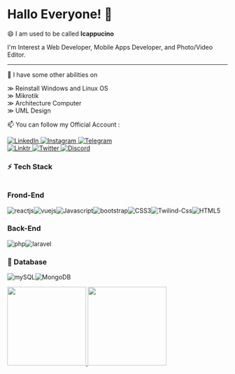 # Hallo Everyone! 👋

😄 I am used to be called **Icappucino**

I'm Interest a Web Developer, Mobile Apps Developer, and Photo/Video Editor.

---

🌱 I have some other abilities on 

&#8811; Reinstall Windows and Linux OS </br>
&#8811; Mikrotik </br>
&#8811; Architecture Computer </br>
&#8811; UML Design </br>

📫 You can follow my Official Account :

  <a href="https://www.linkedin.com/in/afjani23" target="_blank">
    <img alt="LinkedIn" src="https://img.shields.io/badge/linkedin-%230077B5.svg?&style=for-the-badge&logo=linkedin&logoColor=white" />
  </a> 
  <a href="https://instagram.com/icappucino_" target="_blank">
    <img alt="Instagram" src="https://img.shields.io/badge/instagram-%23E4405F.svg?&style=for-the-badge&logo=instagram&logoColor=white" />
  </a>
    <a href="https://t.me/Icappucino7" target="_blank">
    <img alt="Telegram" src="https://img.shields.io/badge/Telegram-2CA5E0?style=for-the-badge&logo=telegram&logoColor=white" /> </br>
  </a>
     <a href="https://linktr.ee/icappucino" target="_blank">
    <img alt="Linktr" src="https://img.shields.io/badge/linktree-39E09B?style=for-the-badge&logo=linktree&logoColor=white" />
  </a>
      <a href="https://twitter.com/Icappucino7" target="_blank">
    <img alt="Twitter" src="https://img.shields.io/badge/Twitter-1DA1F2?style=for-the-badge&logo=twitter&logoColor=white" />
  </a>
      <a href="https://discord.gg/xj49eZ4dYy" target="_blank">
    <img alt="Discord" src="https://img.shields.io/badge/Discord-7289DA?style=for-the-badge&logo=discord&logoColor=white" />
  </a>


 </p>
 <h3>⚡ Tech Stack</h3>
 <p style="display:flex">
 <h3> Frond-End </h3>
   <p style="display:flex">
     <img alt="reactjs" src="https://img.shields.io/badge/React-20232A?style=for-the-badge&logo=react&logoColor=61DAFB" />
     <img alt="vuejs" src="https://img.shields.io/badge/Vue.js-35495E?style=for-the-badge&logo=vue.js&logoColor=4FC08D" />
     <img alt="Javascript" src="https://img.shields.io/badge/JavaScript-F7DF1E?style=for-the-badge&logo=javascript&logoColor=black" />
     <img alt="bootstrap" src="https://img.shields.io/badge/Bootstrap-563D7C?style=for-the-badge&logo=bootstrap&logoColor=white" /> </br>
     <img alt="CSS3" src="https://img.shields.io/badge/CSS3-1572B6?style=for-the-badge&logo=css3&logoColor=white" />
     <img alt="Twilind-Css" src="https://img.shields.io/badge/Tailwind_CSS-38B2AC?style=for-the-badge&logo=tailwind-css&logoColor=white" />
     <img alt="HTML5" src="https://img.shields.io/badge/HTML5-E34F26?style=for-the-badge&logo=html5&logoColor=white" />
   </p>
 <h3> Back-End </h3>
   <p style="display:flex">
     <img alt="php" src="https://img.shields.io/badge/PHP-777BB4?style=for-the-badge&logo=php&logoColor=white" />
     <img alt="laravel" src="https://img.shields.io/badge/Laravel-FF2D20?style=for-the-badge&logo=laravel&logoColor=white" />
   </p>
 </p>
 <h3> 📝 Database </h3>
   <p style="display:flex">
     <img alt="mySQL" src="https://img.shields.io/badge/MySQL-00000F?style=for-the-badge&logo=mysql&logoColor=white" />
     <img alt="MongoDB" src="https://img.shields.io/badge/MongoDB-4EA94B?style=for-the-badge&logo=mongodb&logoColor=white" />
   </p>

<p align="left">
<a href="https://github.com/Abjanii">
  <img height="180em" src="https://github-readme-stats-eight-theta.vercel.app/api?username=Abjanii&show_icons=true&theme=algolia&include_all_commits=true&count_private=true"/>
  <img height="180em" src="https://github-readme-stats-eight-theta.vercel.app/api/top-langs/?username=Abjanii&layout=compact&langs_count=8&theme=algolia"/>
</a>
</p>

